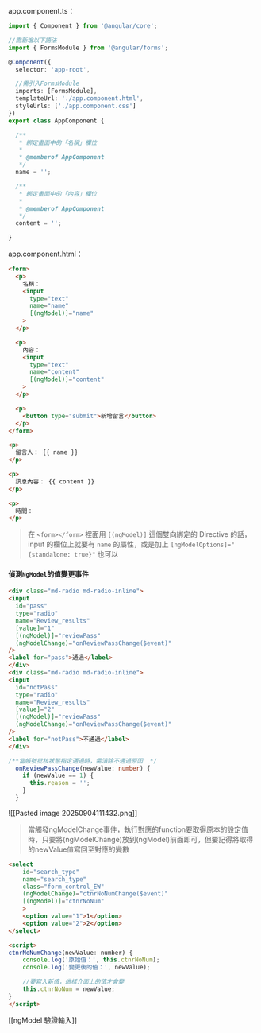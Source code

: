
app.component.ts：
```typescript
import { Component } from '@angular/core';

//需新增以下語法
import { FormsModule } from '@angular/forms';

@Component({
  selector: 'app-root',

  //需引入FormsModule
  imports: [FormsModule],
  templateUrl: './app.component.html',
  styleUrls: ['./app.component.css']
})
export class AppComponent {

  /**
   * 綁定畫面中的「名稱」欄位
   *
   * @memberof AppComponent
   */
  name = '';

  /**
   * 綁定畫面中的「內容」欄位
   *
   * @memberof AppComponent
   */
  content = '';

}
```

app.component.html：
```html
<form>
  <p>
    名稱：
    <input
      type="text"
      name="name"
      [(ngModel)]="name"
    >
  </p>

  <p>
    內容：
    <input
      type="text"
      name="content"
      [(ngModel)]="content"
    >
  </p>

  <p>
    <button type="submit">新增留言</button>
  </p>
</form>

<p>
  留言人： {{ name }}
</p>

<p>
  訊息內容： {{ content }}
</p>

<p>
  時間：
</p>
```

> 在 `<form></form>` 裡面用 `[(ngModel)]` 這個雙向綁定的 Directive 的話，input 的欄位上就要有 `name` 的屬性，或是加上 `[ngModelOptions]="{standalone: true}"` 也可以

#### 偵測`NgModel`的值變更事件
```html
<div class="md-radio md-radio-inline">
<input
  id="pass"
  type="radio"
  name="Review_results"
  [value]="1"
  [(ngModel)]="reviewPass"
  (ngModelChange)="onReviewPassChange($event)"
/>
<label for="pass">通過</label>
</div>
<div class="md-radio md-radio-inline">
<input
  id="notPass"
  type="radio"
  name="Review_results"
  [value]="2"
  [(ngModel)]="reviewPass"
  (ngModelChange)="onReviewPassChange($event)"
/>
<label for="notPass">不通過</label>
</div>
```

```typescript
/**當帳號批核狀態指定通過時，需清除不通過原因  */
  onReviewPassChange(newValue: number) {
    if (newValue == 1) {
      this.reason = '';
    }
  }
```


![[Pasted image 20250904111432.png]]
> 當觸發ngModelChange事件，執行對應的function要取得原本的設定值時，只要將(ngModelChange)放到(ngModel)前面即可，但要記得將取得的newValue值寫回至對應的變數

```html
<select
	id="search_type"
	name="search_type"
	class="form_control_EW"
	(ngModelChange)="ctnrNoNumChange($event)"
	[(ngModel)]="ctnrNoNum"
	>
	<option value="1">1</option>
	<option value="2">2</option>
</select>

<script>
ctnrNoNumChange(newValue: number) {
	console.log('原始值：', this.ctnrNoNum);
	console.log('變更後的值：', newValue);

	//要寫入新值，這樣介面上的值才會變
	this.ctnrNoNum = newValue;
}
</script>
```

[[ngModel 驗證輸入]]